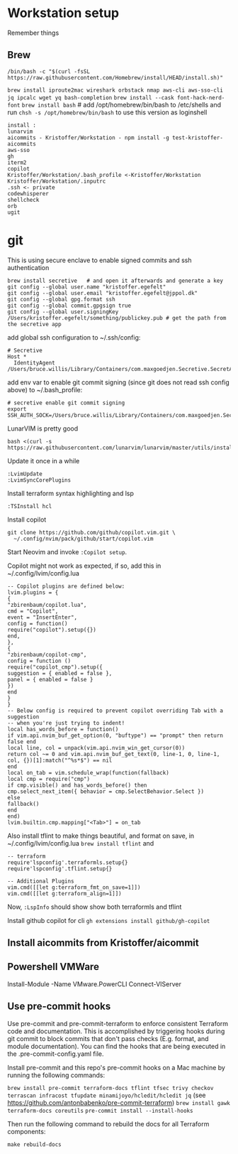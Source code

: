 # Workstation setup
Remember things

## Brew
`/bin/bash -c "$(curl -fsSL https://raw.githubusercontent.com/Homebrew/install/HEAD/install.sh)"`

`brew install iproute2mac wireshark orbstack nmap aws-cli aws-sso-cli jq ipcalc wget yq bash-completion`
`brew install --cask font-hack-nerd-font`
`brew install bash` # add /opt/homebrew/bin/bash to /etc/shells and run `chsh -s /opt/homebrew/bin/bash` to use this version as loginshell

```
install :
lunarvim
aicommits - Kristoffer/Workstation - npm install -g test-kristoffer-aicommits
aws-sso
gh
iterm2
copilot
Kristoffer/Workstation/.bash_profile <-Kristoffer/Workstation
Kristoffer/Workstation/.inputrc
.ssh <- private
codewhisperer
shellcheck
orb
ugit
```

# git
This is using secure enclave to enable signed commits and ssh authentication
```
brew install secretive   # and open it afterwards and generate a key
git config --global user.name "kristoffer.egefelt"
git config --global user.email "kristoffer.egefelt@jppol.dk"
git config --global gpg.format ssh
git config --global commit.gpgsign true
git config --global user.signingKey /Users/kristoffer.egefelt/something/publickey.pub # get the path from the secretive app
```

add global ssh configuration to ~/.ssh/config:
```
# Secretive
Host *
  IdentityAgent /Users/bruce.willis/Library/Containers/com.maxgoedjen.Secretive.SecretAgent/Data/socket.ssh
```

add env var to enable git commit signing (since git does not read ssh config above) to ~/.bash_profile:
```
# secretive enable git commit signing
export SSH_AUTH_SOCK=/Users/bruce.willis/Library/Containers/com.maxgoedjen.Secretive.SecretAgent/Data/socket.ssh
```

LunarVIM is pretty good
```
bash <(curl -s https://raw.githubusercontent.com/lunarvim/lunarvim/master/utils/installer/install.sh)
```
Update it once in a while
```
:LvimUpdate
:LvimSyncCorePlugins
```
Install terraform syntax highlighting and lsp
```
:TSInstall hcl
```
Install copilot
```
git clone https://github.com/github/copilot.vim.git \
  ~/.config/nvim/pack/github/start/copilot.vim
```

Start Neovim and invoke ```:Copilot setup```.

Copilot might not work as expected, if so, add this in ~/.config/lvim/config.lua
```
-- Copilot plugins are defined below:
lvim.plugins = {
{
"zbirenbaum/copilot.lua",
cmd = "Copilot",
event = "InsertEnter",
config = function()
require("copilot").setup({})
end,
},
{
"zbirenbaum/copilot-cmp",
config = function ()
require("copilot_cmp").setup({
suggestion = { enabled = false },
panel = { enabled = false }
})
end
}
}
-- Below config is required to prevent copilot overriding Tab with a suggestion
-- when you're just trying to indent!
local has_words_before = function()
if vim.api.nvim_buf_get_option(0, "buftype") == "prompt" then return false end
local line, col = unpack(vim.api.nvim_win_get_cursor(0))
return col ~= 0 and vim.api.nvim_buf_get_text(0, line-1, 0, line-1, col, {})[1]:match("^%s*$") == nil
end
local on_tab = vim.schedule_wrap(function(fallback)
local cmp = require("cmp")
if cmp.visible() and has_words_before() then
cmp.select_next_item({ behavior = cmp.SelectBehavior.Select })
else
fallback()
end
end)
lvim.builtin.cmp.mapping["<Tab>"] = on_tab
```

Also install tflint to make things beautiful, and format on save, in ~/.config/lvim/config.lua
```brew install tflint```
and
```
-- terraform
require'lspconfig'.terraformls.setup{}
require'lspconfig'.tflint.setup{}

-- Additional Plugins
vim.cmd([[let g:terraform_fmt_on_save=1]])
vim.cmd([[let g:terraform_align=1]])
```

Now, ```:LspInfo``` should show show both terraformls and tflint

Install github copilot for cli
```gh extensions install github/gh-copilot```


Install aicommits from Kristoffer/aicommit
---


## Powershell VMWare
Install-Module -Name VMware.PowerCLI
Connect-VIServer


## Use pre-commit hooks
Use pre-commit and pre-commit-terraform to enforce consistent Terraform code and documentation. This is accomplished by triggering hooks during git commit to block commits that don't pass checks (E.g. format, and module documentation).
You can find the hooks that are being executed in the .pre-commit-config.yaml file.

Install pre-commit and this repo's pre-commit hooks on a Mac machine by running the following commands:

`brew install pre-commit terraform-docs tflint tfsec trivy checkov terrascan infracost tfupdate minamijoyo/hcledit/hcledit jq` (see https://github.com/antonbabenko/pre-commit-terraform)
`brew install gawk terraform-docs coreutils`
`pre-commit install --install-hooks`

Then run the following command to rebuild the docs for all Terraform components:

`make rebuild-docs`
